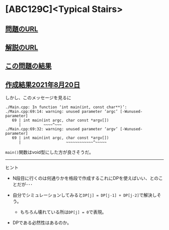 # \[ABC129C\]\<Typical Stairs\>

## [問題のURL](https://atcoder.jp/contests/abc129/tasks/abc129_c)

## [解説のURL](https://atcoder.jp/contests/abc129/tasks/abc129_c/editorial)

## [この問題の結果](https://atcoder.jp/contests/abc129/submissions?f.Task=abc129_c&f.LanguageName=&f.Status=AC&f.User=)

## [作成結果2021年8月20日](https://atcoder.jp/contests/abc129/submissions/25167311)

しかし、このメッセージを見るに

```plaintext
./Main.cpp: In function ‘int main(int, const char**)’:
./Main.cpp:69:14: warning: unused parameter ‘argc’ [-Wunused-parameter]
   69 | int main(int argc, char const *argv[])
      |          ~~~~^~~~
./Main.cpp:69:32: warning: unused parameter ‘argv’ [-Wunused-parameter]
   69 | int main(int argc, char const *argv[])
      |                    ~~~~~~~~~~~~^~~~~~
```

`main()`関数はvoid型にした方が良さそうだ。

<!---- 「問題の結果の見方」
 PROBLEMS→問題番号一覧→回答者数→accepted＋言語をセレクトする 
 ---->

-----
ヒント

* N段目に行くのは何通りかを格段で作成するこれにDPを使えばいい、とのことだが･･･

* 自分でシミュレーションしてみると`DP[j] = DP[j-1] + DP[j-2]`で解決しそう。
  * もちろん壊れている所は`DP[j] = 0`で表現。

* DPである必然性はあるのか。

